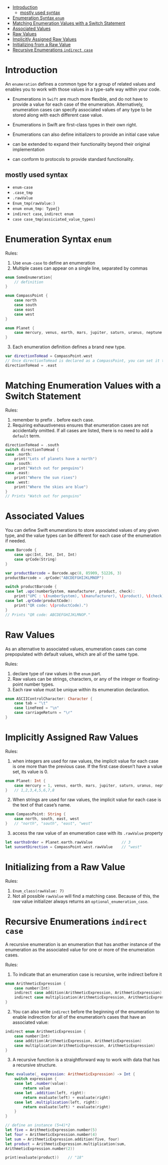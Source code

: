- [Introduction](#introduction)
    - [mostly used syntax](#mostly-used-syntax)
- [Enumeration Syntax ```enum```](#enumeration-syntax-enum)
- [Matching Enumeration Values with a Switch Statement](#matching-enumeration-values-with-a-switch-statement)
- [Associated Values](#associated-values)
- [Raw Values](#raw-values)
- [Implicitly Assigned Raw Values](#implicitly-assigned-raw-values)
- [Initializing from a Raw Value](#initializing-from-a-raw-value)
- [Recursive Enumerations ```indirect case```](#recursive-enumerations-indirect-case)
# Introduction
An ```enumeration``` defines a common type for a group of related values and enables you to work with those values in a type-safe way within your code.

* Enumerations in ```Swift``` are much more flexible, and do not have to provide a value for each case of the enumeration. Alternatively, enumeration cases can specify associated values of any type to be stored along with each different case value.

* Enumerations in Swift are first-class types in their own right.
* Enumerations can also define initializers to provide an initial case value
* can be extended to expand their functionality beyond their original implementation
* can conform to protocols to provide standard functionality.

## mostly used syntax
* ```enum-case```
* ```.case_tmp```
* ```.rawValue```
* ```Enum_tmp(rawValue:)```
* ```enum enum_tmp: Type{}```
* ```indirect case```, ```indirect enum```
* ```case case_tmp(assiciated_value_types)```
# Enumeration Syntax ```enum```
Rules:
1. Use ```enum-case``` to define an enumeration
2. Multiple cases can appear on a single line, separated by commas
```swift
enum SomeEnumeration{
    // definition
}

enum CompassPoint {
    case north
    case south
    case east
    case west
}

enum Planet {
    case mercury, venus, earth, mars, jupiter, saturn, uranus, neptune
}

```

3. Each enumeration definition defines a brand new type.
```swift
var directionToHead = CompassPoint.west
// Once directionToHead is declared as a CompassPoint, you can set it to a different CompassPoint value using a shorter dot syntax:
directionToHead = .east
```

# Matching Enumeration Values with a Switch Statement
Rules:
1. remember to prefix ```.``` before each case.
2. Requiring exhaustiveness ensures that enumeration cases are not accidentally omitted. If all cases are listed, there is no need to add a ```default``` term.
```swift
directionToHead = .south
switch directionToHead {
case .north:
    print("Lots of planets have a north")
case .south:
    print("Watch out for penguins")
case .east:
    print("Where the sun rises")
case .west:
    print("Where the skies are blue")
}
// Prints "Watch out for penguins"
```

# Associated Values
You can define Swift enumerations to store associated values of any given type, and the value types can be different for each case of the enumeration if needed. 

```swift
enum Barcode {
    case upc(Int, Int, Int, Int)
    case qrCode(String)
}

var productBarcode = Barcode.upc(8, 85909, 51226, 3)
productBarcode = .qrCode("ABCDEFGHIJKLMNOP")

switch productBarcode {
case let .upc(numberSystem, manufacturer, product, check):
    print("UPC : \(numberSystem), \(manufacturer), \(product), \(check).")
case let .qrCode(productCode):
    print("QR code: \(productCode).")
}
// Prints "QR code: ABCDEFGHIJKLMNOP."

```


# Raw Values
As an alternative to associated values, enumeration cases can come prepopulated with default values,  which are all of the same type.

Rules:
1. declare type of raw values in the ```enum``` part.
2. Raw values can be strings, characters, or any of the integer or floating-point number types.
3. Each raw value must be unique within its enumeration declaration.

```swift
enum ASCIIControlCharacter: Character {
    case tab = "\t"
    case lineFeed = "\n"
    case carriageReturn = "\r"
}
```

# Implicitly Assigned Raw Values
Rules:
1. when integers are used for raw values, the implicit value for each case is one more than the previous case. If the first case doesn’t have a value set, its value is 0.

```swift
enum Planet: Int {
    case mercury = 1, venus, earth, mars, jupiter, saturn, uranus, neptune
}   // 1,2,3,4,5,6,7,8
```
2. When strings are used for raw values, the implicit value for each case is the text of that case’s name.
```swift
enum CompassPoint: String {
    case north, south, east, west
}   // "north", "south", "east", "west"
```

3. access the raw value of an enumeration case with its ```.rawValue``` property
```swift
let earthsOrder = Planet.earth.rawValue             // 3
let sunsetDirection = CompassPoint.west.rawValue    // "west"
```

# Initializing from a Raw Value
Rules:
1. ```Enum_class(rawValue: 7)```
2. Not all possible ```rawValue``` will find a matching case. Because of this, the raw value initializer always returns an ```optional_enumeration_case```.

# Recursive Enumerations ```indirect case```
A recursive enumeration is an enumeration that has another instance of the enumeration as the associated value for one or more of the enumeration cases. 

Rules:
1. To indicate that an enumeration case is recursive, write indirect before it
```swift
enum ArithmeticExpression {
    case number(Int)
    indirect case addition(ArithmeticExpression, ArithmeticExpression)
    indirect case multiplication(ArithmeticExpression, ArithmeticExpression)
}
```
2. You can also write ```indirect``` before the beginning of the enumeration to enable indirection for all of the enumeration’s cases that have an associated value:
```swift
indirect enum ArithmeticExpression {
    case number(Int)
    case addition(ArithmeticExpression, ArithmeticExpression)
    case multiplication(ArithmeticExpression, ArithmeticExpression)
}
```

3. A recursive function is a straightforward way to work with data that has a recursive structure.

```swift
func evaluate(_ expression: ArithmeticExpression) -> Int {
    switch expression {
    case let .number(value):
        return value
    case let .addition(left, right):
        return evaluate(left) + evaluate(right)
    case let .multiplication(left, right):
        return evaluate(left) * evaluate(right)
    }
}

// define an instance (5+4)*2
let five = ArithmeticExpression.number(5)
let four = ArithmeticExpression.number(4)
let sum = ArithmeticExpression.addition(five, four)
let product = ArithmeticExpression.multiplication(sum,
ArithmeticExpression.number(2))

print(evaluate(product))    // "18"
```
